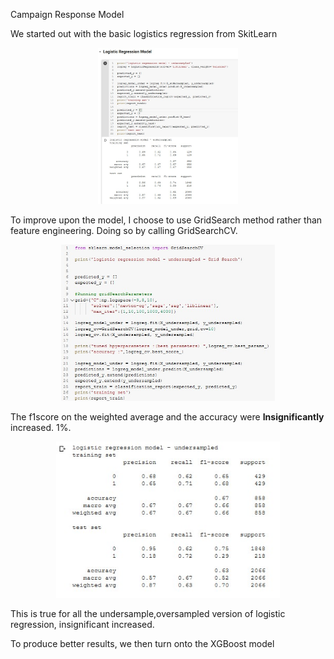 Campaign Response Model

We started out with the basic logistics regression from SkitLearn

<p align="center"><img src="images/log_regression_ori.jpg" height ="250"></p>

To improve upon the model, I choose to use GridSearch method rather than feature engineering. Doing so by calling GridSearchCV.

<p align="center"><img src="images/log_regression_grid.jpg" height ="250"></p>

The f1score on the weighted average and the accuracy were <b>Insignificantly</b> increased. 1%.
  
<p align="center"><img src="images/log_regression_result.jpg" height ="250"></p>
  
This is true for all the undersample,oversampled version of logistic regression, insignificant increased.
  
To produce better results, we then turn onto the XGBoost model
